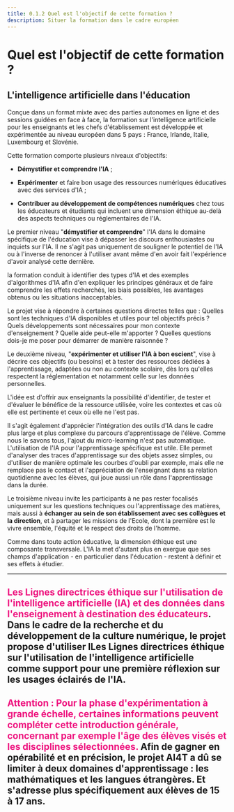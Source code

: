 ```yaml
---
title: 0.1.2 Quel est l'objectif de cette formation ?
description: Situer la formation dans le cadre européen
---
```


# Quel est l'objectif de cette formation ?

## L'intelligence artificielle dans l'éducation

Conçue dans un format mixte avec des parties autonomes en ligne et des sessions guidées en face à face, la formation sur l'intelligence artificielle pour les enseignants et les chefs d'établissement est développée et expérimentée au niveau européen dans 5 pays : France, Irlande, Italie, Luxembourg et Slovénie.

Cette formation comporte plusieurs niveaux d'objectifs:

- **Démystifier et comprendre l'IA** ;

- **Expérimenter** et faire bon usage des ressources numériques éducatives avec des services d'IA ;

- **Contribuer au développement de compétences numériques** chez tous les éducateurs et étudiants qui incluent une dimension éthique au-delà des aspects techniques ou réglementaires de l'IA.

Le premier niveau "**démystifier et comprendre**" l'IA dans le domaine spécifique de l'éducation vise à dépasser les discours enthousiastes ou inquiets sur l'IA. Il ne s'agit pas uniquement de souligner le potentiel de l'IA ou à l'inverse de renoncer à l'utiliser avant même d'en avoir fait l'expérience d'avoir analysé cette dernière.

la formation conduit à identifier des types d'IA et des exemples d'algorithmes d'IA afin d'en expliquer les principes généraux et de faire comprendre les effets recherchés, les biais possibles, les avantages obtenus ou les situations inacceptables.

Le projet vise à répondre à certaines questions directes telles que : Quelles sont les techniques d'IA disponibles et utiles pour tel objectifs précis ? Quels développements sont nécessaires pour mon contexte d'enseignement ? Quelle aide peut-elle m'apporter ? Quelles questions dois-je me poser pour démarrer de manière raisonnée ?

Le deuxième niveau, "**expérimenter et utiliser l'IA à bon escient**", vise à décrire ces objectifs (ou besoins) et à tester des ressources dédiées à l'apprentissage, adaptées ou non au contexte scolaire, dès lors qu'elles respectent la réglementation et notamment celle sur les données personnelles.

L'idée est d'offrir aux enseignants la possibilité d'identifier, de tester et d'évaluer le bénéfice de la ressource utilisée, voire les contextes et cas où elle est pertinente et ceux où elle ne l'est pas.

Il s'agit également d'apprécier l'intégration des outils d'IA dans le cadre plus large et plus complexe du parcours d'apprentissage de l'élève. Comme nous le savons tous, l'ajout du micro-learning n'est pas automatique. L'utilisation de l'IA pour l'apprentissage spécifique est utile. Elle permet d'analyser des traces d'apprentissage sur des objets assez simples, ou d'utiliser de manière optimale les courbes d'oubli par exemple, mais elle ne remplace pas le contact et l'appréciation de l'enseignant dans sa relation quotidienne avec les élèves, qui joue aussi un rôle dans l'apprentissage dans la durée.

Le troisième niveau invite les participants à ne pas rester focalisés uniquement sur les questions techniques ou l'apprentissage des matières, mais aussi à **échanger au sein de son établissement avec ses collègues et la direction**, et à partager les missions de l'Ecole, dont la première est le vivre ensemble, l'équité et le respect des droits de l'homme.

Comme dans toute action éducative, la dimension éthique est une composante transversale. L'IA la met d'autant plus en exergue que ses champs d'application - en particulier dans l'éducation - restent à définir et ses effets à étudier.

---
<span style="color:#EE147F">**Les Lignes directrices  éthique sur l'utilisation de l'intelligence artificielle (IA) et des données dans l'enseignement à destination des éducateurs**</span>.  
Dans le cadre de la recherche et du développement de la culture numérique, le projet propose d'utiliser lLes Lignes directrices  éthique sur l'utilisation de l'intelligence artificielle comme support pour une première réflexion sur les usages éclairés de l'IA.
---
<span style="color:#EE147F">**Attention : Pour la phase d'expérimentation à grande échelle, certaines informations peuvent compléter cette introduction générale, concernant par exemple l'âge des élèves visés et les disciplines sélectionnées**.</span>
Afin de gagner en opérabilité et en précision, le projet AI4T a dû se limiter à deux domaines d'apprentissage : les mathématiques et les langues étrangères. Et s'adresse plus spécifiquement aux élèves de 15 à 17 ans.
---
